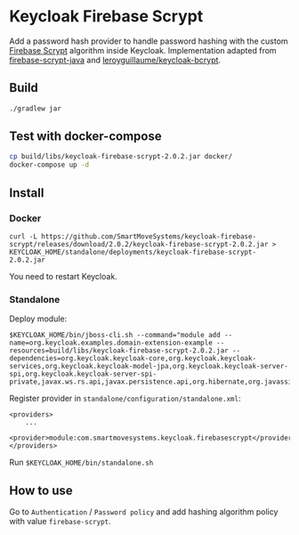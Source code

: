 # Keycloak Firebase Scrypt

Add a password hash provider to handle password hashing with the custom [Firebase Scrypt](https://github.com/firebase/scrypt) algorithm inside Keycloak.
Implementation adapted from [firebase-scrypt-java](https://github.com/SmartMoveSystems/firebase-scrypt-java) and [leroyguillaume/keycloak-bcrypt](https://github.com/leroyguillaume/keycloak-bcrypt).

## Build
```bash
./gradlew jar
```

## Test with docker-compose

```bash
cp build/libs/keycloak-firebase-scrypt-2.0.2.jar docker/
docker-compose up -d
```

## Install

### Docker

```
curl -L https://github.com/SmartMoveSystems/keycloak-firebase-scrypt/releases/download/2.0.2/keycloak-firebase-scrypt-2.0.2.jar > KEYCLOAK_HOME/standalone/deployments/keycloak-firebase-scrypt-2.0.2.jar
```
You need to restart Keycloak.

### Standalone

Deploy module:

```
$KEYCLOAK_HOME/bin/jboss-cli.sh --command="module add --name=org.keycloak.examples.domain-extension-example --resources=build/libs/keycloak-firebase-scrypt-2.0.2.jar --dependencies=org.keycloak.keycloak-core,org.keycloak.keycloak-services,org.keycloak.keycloak-model-jpa,org.keycloak.keycloak-server-spi,org.keycloak.keycloak-server-spi-private,javax.ws.rs.api,javax.persistence.api,org.hibernate,org.javassist,org.liquibase"
```

Register provider in `standalone/configuration/standalone.xml`:

```
<providers>
    ...
    <provider>module:com.smartmovesystems.keycloak.firebasescrypt</provider>
</providers>
```

Run `$KEYCLOAK_HOME/bin/standalone.sh`

## How to use
Go to `Authentication` / `Password policy` and add hashing algorithm policy with value `firebase-scrypt`.
